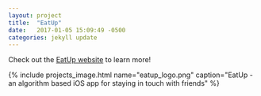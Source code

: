 ```yaml
---
layout: project
title:  "EatUp"
date:   2017-01-05 15:09:49 -0500
categories: jekyll update
---
```


Check out the [EatUp website][Eatup-site] to learn more!

[Eatup-site]: http://www.eatup-app.com

{% include projects_image.html name="eatup_logo.png" caption="EatUp - an algorithm based iOS app for staying in touch with friends" %}
